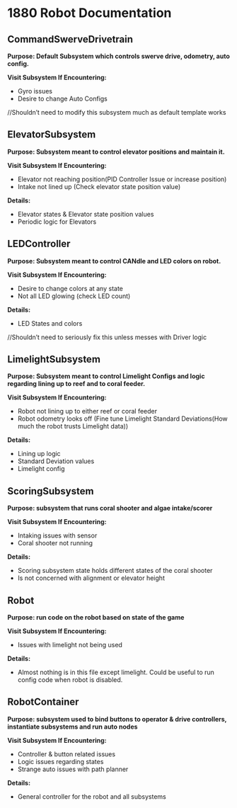 # 1880 Robot Documentation


## CommandSwerveDrivetrain 

**Purpose: Default Subsystem which controls swerve drive, odometry, auto config.**

**Visit Subsystem If Encountering:**
- Gyro issues
- Desire to change Auto Configs

//Shouldn’t need to modify this subsystem much as default template works



## ElevatorSubsystem

**Purpose: Subsystem meant to control elevator positions and maintain it.**

**Visit Subsystem If Encountering:** 
- Elevator not reaching position(PID Controller Issue or increase position)
- Intake not lined up (Check elevator state position value)

**Details:**
- Elevator states & Elevator state position values
- Periodic logic for Elevators



## LEDController 

**Purpose: Subsystem meant to control CANdle and LED colors on robot.**

**Visit Subsystem If Encountering:**
- Desire to change colors at any state
- Not all LED glowing (check LED count)

**Details:**
- LED States and colors

//Shouldn’t need to seriously fix this unless messes with Driver logic  



## LimelightSubsystem

**Purpose:  Subsystem meant to control Limelight Configs and logic regarding lining up to reef and to coral feeder.**

**Visit Subsystem If Encountering:**
- Robot not lining up to either reef or coral feeder
- Robot odometry looks off (Fine tune Limelight Standard Deviations(How much the robot trusts Limelight data))

**Details:**
- Lining up logic 
- Standard Deviation values
- Limelight config



## ScoringSubsystem 

**Purpose: subsystem that runs coral shooter and algae intake/scorer**

**Visit Subsystem If Encountering:**
- Intaking issues with sensor
- Coral shooter not running

**Details:**
- Scoring subsystem state holds different states of the coral shooter
- Is not concerned with alignment or elevator height




## Robot 

**Purpose: run code on the robot based on state of the game**

**Visit Subsystem If Encountering:**
- Issues with limelight not being used

**Details:**
- Almost nothing is in this file except limelight. Could be useful to run config code when robot is disabled.

## RobotContainer

**Purpose: subsystem used to bind buttons to operator & drive controllers, instantiate subsystems and run auto nodes**

**Visit Subsystem If Encountering:**
- Controller & button related issues
- Logic issues regarding states
- Strange auto issues with path planner

**Details:**
- General controller for the robot and all subsystems
